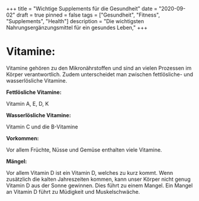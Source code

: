 +++
title = "Wichtige Supplements für die Gesundheit"
date = "2020-09-02"
draft = true
pinned = false
tags = ["Gesundheit", "Fitness", "Supplements", "Health"]
description = "Die wichtigsten Nahrungsergänzungsmittel für ein gesundes Leben,"
+++
# **Vitamine:**

Vitamine gehören zu den Mikronährstoffen und sind an vielen Prozessen im Körper verantwortlich.  Zudem unterscheidet man zwischen fettlösliche- und wasserlösliche Vitamine.

**Fettlösliche Vitamine:**

Vitamin A, E, D, K

**Wasserlösliche Vitamine:**

Vitamin C und  die B-Vitamine

**Vorkommen:**

Vor allem Früchte, Nüsse und Gemüse enthalten viele Vitamine. 

**Mängel:**

Vor allem Vitamin D ist ein Vitamin D, welches zu kurz kommt. Wenn zusätzlich die kalten Jahreszeiten kommen, kann unser Körper nicht genug Vitamin D aus der Sonne gewinnen. Dies führt zu einem Mangel. Ein Mangel an Vitamin D führt zu Müdigkeit und Muskelschwäche.